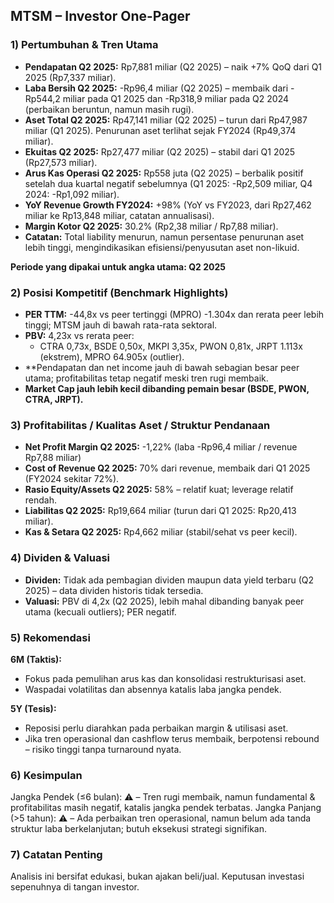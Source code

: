 ## MTSM – Investor One-Pager

### 1) Pertumbuhan & Tren Utama
- **Pendapatan Q2 2025:** Rp7,881 miliar (Q2 2025) – naik +7% QoQ dari Q1 2025 (Rp7,337 miliar).
- **Laba Bersih Q2 2025:** -Rp96,4 miliar (Q2 2025) – membaik dari -Rp544,2 miliar pada Q1 2025 dan -Rp318,9 miliar pada Q2 2024 (perbaikan beruntun, namun masih rugi).
- **Aset Total Q2 2025:** Rp47,141 miliar (Q2 2025) – turun dari Rp47,987 miliar (Q1 2025). Penurunan aset terlihat sejak FY2024 (Rp49,374 miliar).
- **Ekuitas Q2 2025:** Rp27,477 miliar (Q2 2025) – stabil dari Q1 2025 (Rp27,573 miliar).
- **Arus Kas Operasi Q2 2025:** Rp558 juta (Q2 2025) – berbalik positif setelah dua kuartal negatif sebelumnya (Q1 2025: -Rp2,509 miliar, Q4 2024: -Rp1,092 miliar).
- **YoY Revenue Growth FY2024:** +98% (YoY vs FY2023, dari Rp27,462 miliar ke Rp13,848 miliar, catatan annualisasi).
- **Margin Kotor Q2 2025:** 30.2% (Rp2,38 miliar / Rp7,88 miliar).
- **Catatan:** Total liability menurun, namun persentase penurunan aset lebih tinggi, mengindikasikan efisiensi/penyusutan aset non-likuid.

**Periode yang dipakai untuk angka utama: Q2 2025**

### 2) Posisi Kompetitif (Benchmark Highlights)
- **PER TTM:** -44,8x vs peer tertinggi (MPRO) -1.304x dan rerata peer lebih tinggi; MTSM jauh di bawah rata-rata sektoral.
- **PBV:** 4,23x vs rerata peer:
  - CTRA 0,73x, BSDE 0,50x, MKPI 3,35x, PWON 0,81x, JRPT 1.113x (ekstrem), MPRO 64.905x (outlier).
- **Pendapatan dan net income jauh di bawah sebagian besar peer utama; profitabilitas tetap negatif meski tren rugi membaik.
- **Market Cap jauh lebih kecil dibanding pemain besar (BSDE, PWON, CTRA, JRPT).**

### 3) Profitabilitas / Kualitas Aset / Struktur Pendanaan
- **Net Profit Margin Q2 2025:** -1,22% (laba -Rp96,4 miliar / revenue Rp7,88 miliar)
- **Cost of Revenue Q2 2025:** 70% dari revenue, membaik dari Q1 2025 (FY2024 sekitar 72%).
- **Rasio Equity/Assets Q2 2025:** 58% – relatif kuat; leverage relatif rendah.
- **Liabilitas Q2 2025:** Rp19,664 miliar (turun dari Q1 2025: Rp20,413 miliar).
- **Kas & Setara Q2 2025:** Rp4,662 miliar (stabil/sehat vs peer kecil).

### 4) Dividen & Valuasi
- **Dividen:** Tidak ada pembagian dividen maupun data yield terbaru (Q2 2025) – data dividen historis tidak tersedia.
- **Valuasi:** PBV di 4,2x (Q2 2025), lebih mahal dibanding banyak peer utama (kecuali outliers); PER negatif.

### 5) Rekomendasi
**6M (Taktis):**
- Fokus pada pemulihan arus kas dan konsolidasi restrukturisasi aset.
- Waspadai volatilitas dan absennya katalis laba jangka pendek.

**5Y (Tesis):**
- Reposisi perlu diarahkan pada perbaikan margin & utilisasi aset.
- Jika tren operasional dan cashflow terus membaik, berpotensi rebound – risiko tinggi tanpa turnaround nyata.

### 6) Kesimpulan
Jangka Pendek (≤6 bulan): ⚠️ – Tren rugi membaik, namun fundamental & profitabilitas masih negatif, katalis jangka pendek terbatas.
Jangka Panjang (>5 tahun): ⚠️ – Ada perbaikan tren operasional, namun belum ada tanda struktur laba berkelanjutan; butuh eksekusi strategi signifikan.

### 7) Catatan Penting
Analisis ini bersifat edukasi, bukan ajakan beli/jual. Keputusan investasi sepenuhnya di tangan investor.
